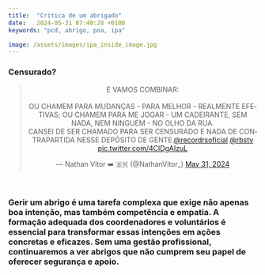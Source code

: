 ```yaml
---
title:  "Crítica de um abrigado"
date:   2024-05-31 07:40:28 +0100
keywords: "pcd, abrigo, poa, ipa"

image: /assets/images/ipa_inside_image.jpg
---
```


### Censurado?


<blockquote class="twitter-tweet" data-theme="dark" data-cards="hidden" data-dnt="true" align="center"><p lang="pt" dir="ltr">E VAMOS COMBINAR:<br><br>OU CHAMEM PARA MUDANÇAS - PARA MELHOR - REALMENTE EFETIVAS; OU CHAMEM PARA ME JOGAR - UM CADEIRANTE, SEM NADA, NEM NINGUÉM - NO OLHO DA RUA.<br>CANSEI DE SER CHAMADO PARA SER CENSURADO E NADA DE CONTRAPARTIDA NESSE DEPÓSITO DE GENTE.<a href="https://twitter.com/recordrsoficial?ref_src=twsrc%5Etfw">@recordrsoficial</a> <a href="https://twitter.com/rbstv?ref_src=twsrc%5Etfw">@rbstv</a> <a href="https://t.co/4ClDgAIzuL">pic.twitter.com/4ClDgAIzuL</a></p>&mdash; Nathan Vitor ➡️ 🇧🇷 (@NathanVitor_) <a href="https://twitter.com/NathanVitor_/status/1796371119974281335?ref_src=twsrc%5Etfw">May 31, 2024</a></blockquote>
<script async src="https://platform.twitter.com/widgets.js" charset="utf-8"></script>
<br>


<h3>Gerir um abrigo é uma tarefa complexa que exige não apenas boa intenção, mas também competência e empatia. A formação adequada dos coordenadores e voluntários é essencial para transformar essas intenções em ações concretas e eficazes. Sem uma gestão profissional, continuaremos a ver abrigos que não cumprem seu papel de oferecer segurança e apoio.</h3>




